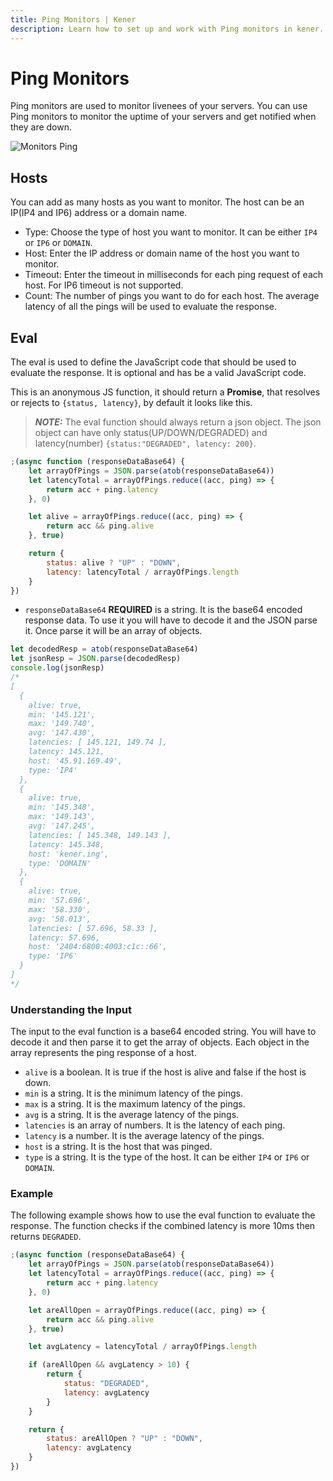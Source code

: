 ```yaml
---
title: Ping Monitors | Kener
description: Learn how to set up and work with Ping monitors in kener.
---
```


# Ping Monitors

Ping monitors are used to monitor livenees of your servers. You can use Ping monitors to monitor the uptime of your servers and get notified when they are down.

<div class="border rounded-md">

![Monitors Ping](/documentation/m_ping.png)

</div>

## Hosts

You can add as many hosts as you want to monitor. The host can be an IP(IP4 and IP6) address or a domain name.

-   Type: Choose the type of host you want to monitor. It can be either `IP4` or `IP6` or `DOMAIN`.
-   Host: Enter the IP address or domain name of the host you want to monitor.
-   Timeout: Enter the timeout in milliseconds for each ping request of each host. For IP6 timeout is not supported.
-   Count: The number of pings you want to do for each host. The average latency of all the pings will be used to evaluate the response.

## Eval

The eval is used to define the JavaScript code that should be used to evaluate the response. It is optional and has be a valid JavaScript code.

This is an anonymous JS function, it should return a **Promise**, that resolves or rejects to `{status, latency}`, by default it looks like this.

> **_NOTE:_** The eval function should always return a json object. The json object can have only status(UP/DOWN/DEGRADED) and latency(number)
> `{status:"DEGRADED", latency: 200}`.

```javascript
;(async function (responseDataBase64) {
    let arrayOfPings = JSON.parse(atob(responseDataBase64))
    let latencyTotal = arrayOfPings.reduce((acc, ping) => {
        return acc + ping.latency
    }, 0)

    let alive = arrayOfPings.reduce((acc, ping) => {
        return acc && ping.alive
    }, true)

    return {
        status: alive ? "UP" : "DOWN",
        latency: latencyTotal / arrayOfPings.length
    }
})
```

-   `responseDataBase64` **REQUIRED** is a string. It is the base64 encoded response data. To use it you will have to decode it and the JSON parse it. Once parse it will be an array of objects.

```js
let decodedResp = atob(responseDataBase64)
let jsonResp = JSON.parse(decodedResp)
console.log(jsonResp)
/*
[
  {
    alive: true,
    min: '145.121',
    max: '149.740',
    avg: '147.430',
    latencies: [ 145.121, 149.74 ],
    latency: 145.121,
    host: '45.91.169.49',
    type: 'IP4'
  },
  {
    alive: true,
    min: '145.348',
    max: '149.143',
    avg: '147.245',
    latencies: [ 145.348, 149.143 ],
    latency: 145.348,
    host: 'kener.ing',
    type: 'DOMAIN'
  },
  {
    alive: true,
    min: '57.696',
    max: '58.330',
    avg: '58.013',
    latencies: [ 57.696, 58.33 ],
    latency: 57.696,
    host: '2404:6800:4003:c1c::66',
    type: 'IP6'
  }
]
*/
```

### Understanding the Input

The input to the eval function is a base64 encoded string. You will have to decode it and then parse it to get the array of objects. Each object in the array represents the ping response of a host.

-   `alive` is a boolean. It is true if the host is alive and false if the host is down.
-   `min` is a string. It is the minimum latency of the pings.
-   `max` is a string. It is the maximum latency of the pings.
-   `avg` is a string. It is the average latency of the pings.
-   `latencies` is an array of numbers. It is the latency of each ping.
-   `latency` is a number. It is the average latency of the pings.
-   `host` is a string. It is the host that was pinged.
-   `type` is a string. It is the type of the host. It can be either `IP4` or `IP6` or `DOMAIN`.

### Example

The following example shows how to use the eval function to evaluate the response. The function checks if the combined latency is more 10ms then returns `DEGRADED`.

```javascript
;(async function (responseDataBase64) {
    let arrayOfPings = JSON.parse(atob(responseDataBase64))
    let latencyTotal = arrayOfPings.reduce((acc, ping) => {
        return acc + ping.latency
    }, 0)

    let areAllOpen = arrayOfPings.reduce((acc, ping) => {
        return acc && ping.alive
    }, true)

    let avgLatency = latencyTotal / arrayOfPings.length

    if (areAllOpen && avgLatency > 10) {
        return {
            status: "DEGRADED",
            latency: avgLatency
        }
    }

    return {
        status: areAllOpen ? "UP" : "DOWN",
        latency: avgLatency
    }
})
```
